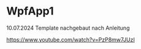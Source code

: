 # WpfApp1


10.07.2024
Template nachgebaut nach Anleitung

https://www.youtube.com/watch?v=PzP8mw7JUzI


